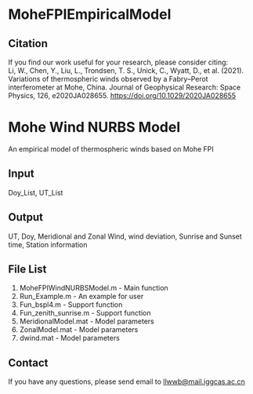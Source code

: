# MoheFPIEmpiricalModel

## Citation
If you find our work useful for your research, please consider citing:  
Li, W., Chen, Y., Liu, L., Trondsen, T. S., Unick, C., Wyatt, D., et al. (2021). Variations of thermospheric winds observed by a Fabry–Perot interferometer at Mohe, China. Journal of Geophysical Research: Space Physics, 126, e2020JA028655. https://doi.org/10.1029/2020JA028655

# Mohe Wind NURBS Model 
An empirical model of thermospheric winds based on Mohe FPI  

## Input
Doy_List, UT_List  

## Output
UT, Doy, Meridional and Zonal Wind, wind deviation, Sunrise and Sunset time, Station information  

## File List
1. MoheFPIWindNURBSModel.m - Main function
2. Run_Example.m           - An example for user
3. Fun_bspl4.m             - Support function
4. Fun_zenith_sunrise.m    - Support function
5. MeridionalModel.mat     - Model parameters
6. ZonalModel.mat          - Model parameters
7. dwind.mat               - Model parameters

## Contact
If you have any questions, please send email to llwwb@mail.iggcas.ac.cn
